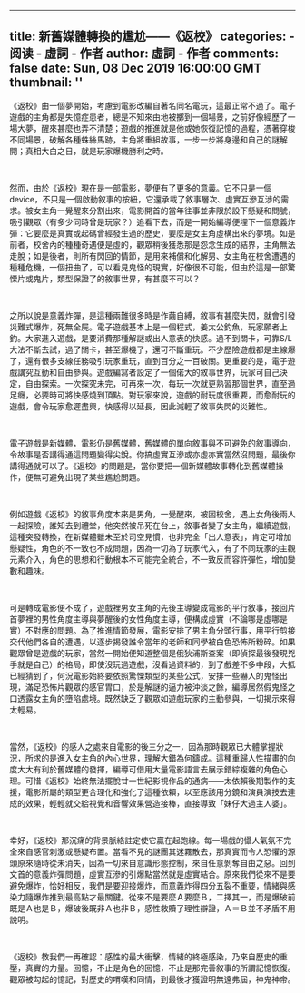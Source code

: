 
---
title: 新舊媒體轉換的尷尬——《返校》
categories: 
    - 阅读
    - 虛詞 - 作者
author: 虛詞 - 作者
comments: false
date: Sun, 08 Dec 2019 16:00:00 GMT
thumbnail: ''
---

<div>   
<p><span>《返校》由一個夢開始，考慮到電影改編自著名同名電玩，這最正常不過了。電子遊戲的主角都是失憶症患者，總是不知來由地被擲到一個場景，之前好像經歷了一場大夢，醒來甚麼也弄不清楚；遊戲的推進就是他或她恢復記憶的過程，憑著穿梭不同場景，破解各種蛛絲馬跡，主角將重組故事，一步一步將身邊和自己的謎解開；真相大白之日，就是玩家爆機勝利之時。</span></p><p><span><br></span></p><p><span>然而，由於《返校》現在是一部電影，夢便有了更多的意義。它不只是一個device，不只是一個啟動敘事的按紐，它還承載了敘事層次、虛實互滲互涉的需求。被女主角一覺醒來分割出來，電影開首的當年往事並非限於設下懸疑和問號，吸引觀眾（有多少同時曾是玩家？）追看下去，而是一開始編導便埋下一個意義炸彈：它要麼是真實或起碼曾經發生過的歷史，要麼是女主角虛構出來的夢境。如是前者，校舍內的種種奇遇便是虛的，觀眾稍後獲悉那是怨念生成的結界，主角無法走脫；如是後者，則所有閃回的情節，是用來補償和化解男、女主角在校舍遭遇的種種危機，一個扭曲了，可以看見鬼怪的現實，好像很不可能，但由於這是一部驚慄片或鬼片，類型保證了的敘事世界，有甚麼不可以？</span></p><p><span><br></span></p><p><span>之所以說是意義炸彈，是這種兩難很多時是作繭自縛，敘事有甚麼失閃，就會引發災難式爆炸，死無全屍。電子遊戲基本上是一個程式，姜太公釣魚，玩家願者上釣。大家進入遊戲，是要消費那種解謎或出人意表的快感。過不到關卡，可靠S/L大法不斷去試，過了關卡，甚至爆機了，還可不斷重玩。不少歷險遊戲都是主線爆了，還有很多支線任務吸引玩家重玩，直到百分之一百破關。更重要的是，電子遊戲講究互動和自由參與。遊戲編寫者設定了一個偌大的敘事世界，玩家可自己決定，自由探索。一次探究未完，可再來一次，每玩一次就更熟習那個世界，直至過足癮，必要時可將快感燒到頂點。對玩家來說，遊戲的耐玩度很重要，而愈耐玩的遊戲，會令玩家愈遲盡興，快感得以延長，因此減輕了敘事失閃的災難性。</span></p><p><span><br></span></p><p><span>電子遊戲是新媒體，電影仍是舊媒體，舊媒體的單向敘事與不可避免的敘事導向，令故事是否講得通這問題變得尖銳。你搞虛實互滲或亦虛亦實當然沒問題，最後你講得通就可以了。《返校》的問題是，當你要把一個新媒體故事轉化到舊媒體操作，便無可避免出現了某些尷尬問題。</span></p><p><span><br></span></p><p><span>例如遊戲《返校》的敘事角度本來是男角，一覺醒來，被困校舍，遇上女角後兩人一起探險，誰知去到禮堂，他突然被吊死在台上，敘事者變了女主角，繼續遊戲，這種突發轉換，在新媒體雖未至於司空見慣，也非完全「出人意表」，肯定可增加懸疑性，角色的不一致也不成問題，因為一切為了玩家代入，有了不同玩家的主觀元素介入，角色的思想和行動根本不可能完全統合，不一致反而容許彈性，增加變數和趣味。</span></p><p><span><br></span></p><p><span>可是轉成電影便不成了，遊戲裡男女主角的先後主導變成電影的平行敘事，接回片首夢裡的男性角度主導與夢醒後的女性角度主導，便構成虛實（不論哪是虛哪是實）不對應的問題。為了推進情節發展，電影安排了男主角分頭行事，用平行剪接交代他們各自的遭遇，以逐步揭發誰令當年的老師和同學被白色恐怖所粉碎。如果觀眾曾是遊戲的玩家，當然一開始便知道整個是俄狄浦斯查案（即偵探最後發現兇手就是自己）的格局，即使沒玩過遊戲，沒看過資料的，到了戲差不多中段，大抵已經猜到了，何況電影始終要依照驚慄類型的某些公式，安排一些嚇人的鬼怪出現，滿足恐怖片觀眾的感官胃口，於是解謎的逼力被沖淡之餘，編導居然假鬼怪之口透露女主角的墮陷處境。既然缺乏了觀眾如遊戲玩家的主動參與，一切揭示來得太輕易。</span></p><p><span><br></span></p><p><span>當然，《返校》的感人之處來自電影的後三分之一，因為那時觀眾已大體掌握狀況，所求的是進入女主角的內心世界，理解大錯為何鑄成。這種重歸人性描畫的向度大大有利於舊媒體的發揮，編導可借用大量電影語言去展示錯綜複雜的角色心理。可惜《返校》始終無法擺脫廿一世紀影視作品的通病——太依賴後期製作的支援，電影所屬的類型更合理化和強化了這種依賴，以至應該用分鏡和演員演技去達成的效果，輕輕就交給視覺和音響效果營造接棒，直接導致「妹仔大過主人婆」。</span></p><p><span><br></span></p><p><span>幸好，《返校》那沉痛的背景脈絡註定使它贏在起跑線。每一場戲的懾人氣氛不完全來自感官刺激或懸疑布置。當看不見的謎團其迷霧散去，那真實而令人恐懼的源頭原來隨時從未消失，因為一切來自意識形態控制，來自任意剝奪自由之惡。回到文首的意義炸彈問題，虛實互滲的引爆點當然就是虛實結合。原來我們從來不是要避免爆炸，恰好相反，我們是要迎接爆炸，而意義炸得四分五裂不重要，情緒與感染力隨爆炸推到最高點才最關鍵。從來不是要麼Ａ要麼Ｂ，二擇其一，而是爆破前既是Ａ也是Ｂ，爆破後既非Ａ也非Ｂ，感性救贖了理性辯證，Ａ＝Ｂ並不矛盾不用說明。</span></p><p><span><br></span></p><p><span>《返校》教我們一再確認：感性的最大衝擊，情緒的終極感染，乃來自歷史的重壓，真實的力量。回憶，不止是角色的回憶，不止是那完善敘事的所謂記憶恢復。觀眾被勾起的憶記，對歷史的喟嘆和同情，到最後才獲證明無遠弗屆，神鬼神帝。</span></p><p><b><br><br></b></p><p><br></p>  
</div>
            
